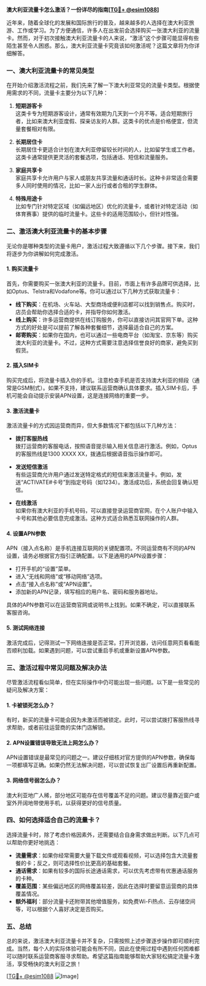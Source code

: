 **澳大利亚流量卡怎么激活？一份详尽的指南[[TG💪+ @esim1088](https://t.me/s/esim1088)]**

近年来，随着全球化的发展和国际旅行的普及，越来越多的人选择在澳大利亚旅游、工作或学习。为了方便通信，许多人在出发前会选择购买一张澳大利亚的流量卡。然而，对于初次接触澳大利亚流量卡的人来说，“激活”这个步骤可能显得有些陌生甚至令人困惑。那么，澳大利亚流量卡究竟该如何激活呢？这篇文章将为你详细解答。

### 一、澳大利亚流量卡的常见类型

在开始介绍激活流程之前，我们先来了解一下澳大利亚常见的流量卡类型。根据使用需求的不同，流量卡主要分为以下几种：

1. **短期游客卡**  
   这类卡专为短期游客设计，通常有效期为几天到一个月不等。适合短期旅行者，比如来澳大利亚度假、探亲访友的人群。这类卡的优点是价格便宜，但流量套餐相对有限。

2. **长期居住卡**  
   长期居住卡更适合计划在澳大利亚停留较长时间的人，比如留学生或工作者。这类卡通常提供更灵活的套餐选项，包括通话、短信和流量服务。

3. **家庭共享卡**  
   家庭共享卡允许用户与家人或朋友共享流量和通话时长。这种卡非常适合需要多人同时使用的情况，比如一家人出行或者合租的学生群体。

4. **特殊用途卡**  
   比如专门针对特定区域（如偏远地区）优化的流量卡，或者针对特定活动（如体育赛事）提供的临时流量卡。这些卡的适用范围较小，但针对性强。

### 二、激活澳大利亚流量卡的基本步骤

无论你是哪种类型的流量卡用户，激活过程大致遵循以下几个步骤。接下来，我们将逐步为你讲解如何完成激活。

#### 1. 购买流量卡

首先，你需要购买一张澳大利亚的流量卡。目前，市面上有许多品牌可供选择，比如Optus、Telstra和Vodafone等。你可以通过以下几种方式获取流量卡：

- **线下购买**：在机场、火车站、大型商场或便利店都可以找到销售点。购买时，店员会帮助你选择合适的卡，并指导你如何激活。
- **线上购买**：许多运营商提供在线订购服务，你可以直接访问其官网下单。这种方式的好处是可以提前了解各种套餐细节，选择最适合自己的方案。
- **邮寄购买**：如果你在国内，也可以通过一些电商平台（如淘宝、京东等）购买澳大利亚的流量卡。不过，这种方式需要注意选择信誉良好的商家，避免买到假货。

#### 2. 插入SIM卡

购买完成后，将流量卡插入你的手机。注意检查手机是否支持澳大利亚的频段（通常是GSM制式）。如果不支持，建议联系运营商确认具体要求。插入SIM卡后，手机可能会自动提示安装APN设置，这是连接网络的重要一步。

#### 3. 激活流量卡

激活流量卡的方式因运营商而异，但大多数情况下都包括以下几种方法：

- **拨打客服热线**  
  拨打运营商的客服电话，按照语音提示输入相关信息进行激活。例如，Optus的客服热线是1300 XXXX XX，拨通后根据语音指示操作即可。

- **发送短信激活**  
  有些运营商允许用户通过发送特定格式的短信来激活流量卡。例如，发送“ACTIVATE#卡号”到指定号码（如1234）。激活成功后，系统会回复确认短信。

- **在线激活**  
  如果你有澳大利亚的手机号码，可以直接登录运营商官网，在个人账户中输入卡号和其他必要信息完成激活。这种方式适合熟悉互联网操作的人群。

#### 4. 设置APN参数

APN（接入点名称）是手机连接互联网的关键配置项。不同运营商有不同的APN设置，请务必根据官方指引正确配置。以下是通用的APN设置步骤：

- 打开手机的“设置”菜单。
- 进入“无线和网络”或“移动网络”选项。
- 点击“接入点名称”或“APN设置”。
- 添加新的APN记录，填写相应的用户名、密码和服务器地址。

具体的APN参数可以在运营商官网或说明书上找到。如果不确定，可以直接联系客服咨询。

#### 5. 测试网络连接

激活完成后，记得测试一下网络连接是否正常。打开浏览器，访问任意网页看看能否顺利加载。如果遇到问题，可以尝试重启手机或重新设置APN参数。

### 三、激活过程中常见问题及解决办法

尽管激活流程看似简单，但在实际操作中仍可能出现一些问题。以下是一些常见的疑问及解决方案：

#### 1. 卡被锁死怎么办？

有时，新买的流量卡可能会因为未激活而被锁定。此时，可以尝试拨打客服热线寻求帮助，或者前往运营商的实体门店解锁。

#### 2. APN设置错误导致无法上网怎么办？

APN设置错误是最常见的问题之一。建议仔细核对官方提供的APN参数，确保每一项都填写正确。如果仍然无法解决问题，可以尝试恢复出厂设置后再重新配置。

#### 3. 网络信号弱怎么办？

澳大利亚地广人稀，部分地区可能存在信号覆盖不足的问题。建议尽量靠近窗户或室外开阔地带使用手机，以获得更好的信号质量。

### 四、如何选择适合自己的流量卡？

选择流量卡时，除了考虑价格因素外，还需要结合自身需求做出判断。以下几点可以帮助你更好地挑选：

- **流量需求**：如果你经常需要大量下载文件或观看视频，可以选择包含大流量套餐的卡；反之，则可选择性价比更高的基础套餐。
- **通话需求**：如果有较多的国际长途通话需求，可以优先考虑带有优惠通话服务的卡种。
- **覆盖范围**：某些偏远地区的网络覆盖较差，因此在选择时要留意运营商的具体覆盖情况。
- **额外福利**：部分流量卡还附带其他增值服务，如免费Wi-Fi热点、云存储空间等，可以根据个人喜好决定是否购买。

### 五、总结

总的来说，激活澳大利亚流量卡并不复杂，只需按照上述步骤逐步操作即可顺利完成。当然，每个人的实际体验可能会有所不同，因此在使用过程中遇到任何困难都可以随时联系运营商客服寻求帮助。希望这篇指南能够帮助大家轻松搞定流量卡激活，享受畅快的澳大利亚之旅！

[[TG💪+ @esim1088](https://t.me/s/esim1088) ![Image](https://i.postimg.cc/4NQfJmqS/Snipaste-2025-05-13-00-14-12.png)]